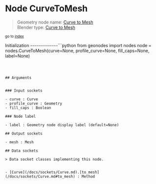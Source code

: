 
# Node CurveToMesh

> Geometry node name: [Curve to Mesh](https://docs.blender.org/manual/en/latest/modeling/geometry_nodes/curve/curve_to_mesh.html)<br>
  Blender type: [Curve to Mesh](https://docs.blender.org/api/current/bpy.types.GeometryNodeCurveToMesh.html)
  
<sub>go to [index](/docs/index.md)</sub>

Initialization
--------------```python
from geonodes import nodes
node = nodes.CurveToMesh(curve=None, profile_curve=None, fill_caps=None, label=None)
```



## Arguments


### Input sockets

- curve : Curve
- profile_curve : Geometry
- fill_caps : Boolean

### Node label

- label : Geometry node display label (default=None)

## Output sockets

- mesh : Mesh

## Data sockets

> Data socket classes implementing this node.
  
  
- [Curve](/docs/sockets/Curve.md).[to_mesh](/docs/sockets/Curve.md#to_mesh) : Method
  
